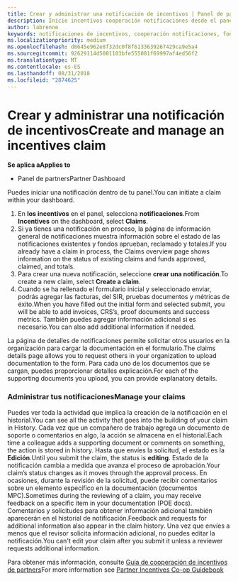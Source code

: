```yaml
---
title: Crear y administrar una notificación de incentivos | Panel de partners
description: Inicie incentivos cooperación notificaciones desde el panel.
author: labrenne
keywords: notificaciones de incentivos, cooperación notificaciones, fondos de cooperación
ms.localizationpriority: medium
ms.openlocfilehash: d8645e962e8f32dc0f8f6133639267429ca9e5a4
ms.sourcegitcommit: 92629114d5081103bfe555081f69997af4ed56f2
ms.translationtype: MT
ms.contentlocale: es-ES
ms.lasthandoff: 08/31/2018
ms.locfileid: "2874625"
---
```

# <a name="create-and-manage-an-incentives-claim"></a><span data-ttu-id="71d45-104">Crear y administrar una notificación de incentivos</span><span class="sxs-lookup"><span data-stu-id="71d45-104">Create and manage an incentives claim</span></span>

**<span data-ttu-id="71d45-105">Se aplica a</span><span class="sxs-lookup"><span data-stu-id="71d45-105">Applies to</span></span>**
- <span data-ttu-id="71d45-106">Panel de partners</span><span class="sxs-lookup"><span data-stu-id="71d45-106">Partner Dashboard</span></span>

<span data-ttu-id="71d45-107">Puedes iniciar una notificación dentro de tu panel.</span><span class="sxs-lookup"><span data-stu-id="71d45-107">You can initiate a claim within your dashboard.</span></span> 

1. <span data-ttu-id="71d45-108">En **los incentivos** en el panel, selecciona **notificaciones**.</span><span class="sxs-lookup"><span data-stu-id="71d45-108">From **Incentives** on the dashboard, select **Claims**.</span></span>
2.  <span data-ttu-id="71d45-109">Si ya tienes una notificación en proceso, la página de información general de notificaciones muestra información sobre el estado de las notificaciones existentes y fondos aprueban, reclamado y totales.</span><span class="sxs-lookup"><span data-stu-id="71d45-109">If you already have a claim in process, the Claims overview page shows information on the status of existing claims and funds approved, claimed, and totals.</span></span>
3.  <span data-ttu-id="71d45-110">Para crear una nueva notificación, seleccione **crear una notificación**.</span><span class="sxs-lookup"><span data-stu-id="71d45-110">To create a new claim, select **Create a claim**.</span></span>
4.  <span data-ttu-id="71d45-111">Cuando se ha rellenado el formulario inicial y seleccionado enviar, podrás agregar las facturas, del SIR, pruebas documentos y métricas de éxito.</span><span class="sxs-lookup"><span data-stu-id="71d45-111">When you have filled out the initial form and selected submit, you will be able to add invoices, CRS’s, proof documents and success metrics.</span></span> <span data-ttu-id="71d45-112">También puedes agregar información adicional si es necesario.</span><span class="sxs-lookup"><span data-stu-id="71d45-112">You can also add additional information if needed.</span></span>

<span data-ttu-id="71d45-113">La página de detalles de notificaciones permite solicitar otros usuarios en la organización para cargar la documentación en el formulario.</span><span class="sxs-lookup"><span data-stu-id="71d45-113">The claims details page allows you to request others in your organization to upload documentation to the form.</span></span> <span data-ttu-id="71d45-114">Para cada uno de los documentos que se cargan, puedes proporcionar detalles explicación.</span><span class="sxs-lookup"><span data-stu-id="71d45-114">For each of the supporting documents you upload, you can provide explanatory details.</span></span> 

### <a name="manage-your-claims"></a><span data-ttu-id="71d45-115">Administrar tus notificaciones</span><span class="sxs-lookup"><span data-stu-id="71d45-115">Manage your claims</span></span>

<span data-ttu-id="71d45-116">Puedes ver toda la actividad que implica la creación de la notificación en el historial.</span><span class="sxs-lookup"><span data-stu-id="71d45-116">You can see all the activity that goes into the building of your claim in History.</span></span> <span data-ttu-id="71d45-117">Cada vez que un compañero de trabajo agrega un documento de soporte o comentarios en algo, la acción se almacena en el historial.</span><span class="sxs-lookup"><span data-stu-id="71d45-117">Each time a colleague adds a supporting document or comments on something, the action is stored in history.</span></span> <span data-ttu-id="71d45-118">Hasta que envíes la solicitud, el estado es la **Edición**.</span><span class="sxs-lookup"><span data-stu-id="71d45-118">Until you submit the claim, the status is **editing**.</span></span> <span data-ttu-id="71d45-119">Estado de la notificación cambia a medida que avanza el proceso de aprobación.</span><span class="sxs-lookup"><span data-stu-id="71d45-119">Your claim’s status changes as it moves through the approval process.</span></span> <span data-ttu-id="71d45-120">En ocasiones, durante la revisión de la solicitud, puede recibir comentarios sobre un elemento específico en la documentación (documentos MPC).</span><span class="sxs-lookup"><span data-stu-id="71d45-120">Sometimes during the reviewing of a claim, you may receive feedback on a specific item in your documentation (POE docs).</span></span> <span data-ttu-id="71d45-121">Comentarios y solicitudes para obtener información adicional también aparecerán en el historial de notificación.</span><span class="sxs-lookup"><span data-stu-id="71d45-121">Feedback and requests for additional information also appear in the claim history.</span></span> <span data-ttu-id="71d45-122">Una vez que envíes a menos que el revisor solicita información adicional, no puedes editar la notificación.</span><span class="sxs-lookup"><span data-stu-id="71d45-122">You can't edit your claim after you submit it unless a reviewer requests additional information.</span></span>

<span data-ttu-id="71d45-123">Para obtener más información, consulte [Guía de cooperación de incentivos de partners](https://assets.microsoft.com/coop-guidebook.pdf)</span><span class="sxs-lookup"><span data-stu-id="71d45-123">For more information see [Partner Incentives Co-op Guidebook](https://assets.microsoft.com/coop-guidebook.pdf)</span></span>
